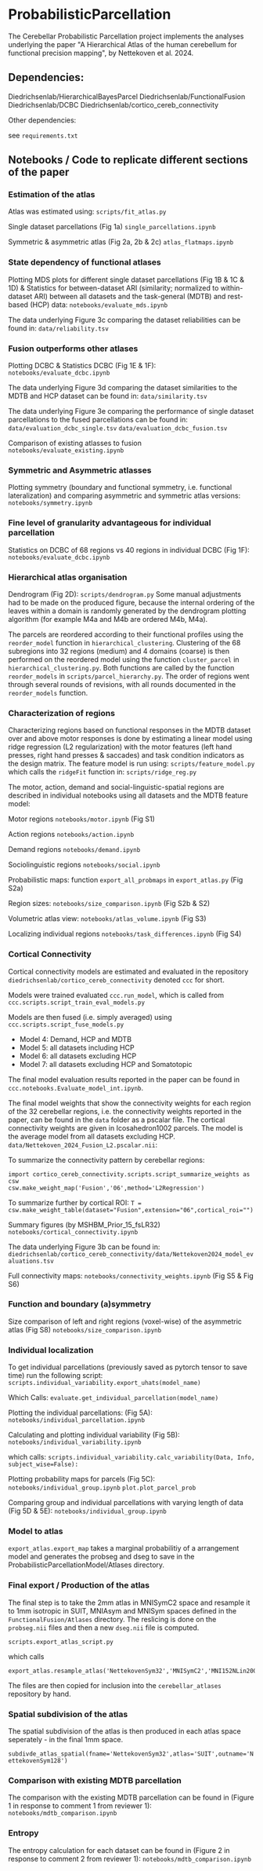 # ProbabilisticParcellation
The Cerebellar Probabilistic Parcellation project implements the analyses underlying the paper "A Hierarchical Atlas of the human cerebellum for functional precision mapping", by Nettekoven et al. 2024. 

## Dependencies:
Diedrichsenlab/HierarchicalBayesParcel
Diedrichsenlab/FunctionalFusion
Diedrichsenlab/DCBC
Diedrichsenlab/cortico_cereb_connectivity

Other dependencies:

see ```requirements.txt```

## Notebooks / Code to replicate different sections of the paper

### Estimation of the atlas
Atlas was estimated using:
```scripts/fit_atlas.py```

Single dataset parcellations (Fig 1a)
```single_parcellations.ipynb```

Symmetric & asymmetric atlas (Fig 2a, 2b & 2c)
```atlas_flatmaps.ipynb```

### State dependency of functional atlases
Plotting MDS plots for different single dataset parcellations (Fig 1B & 1C & 1D) & Statistics for between-dataset ARI (similarity; normalized to within-dataset ARI) between all datasets and the task-general (MDTB) and rest-based (HCP) data:
```notebooks/evaluate_mds.ipynb```

The data underlying Figure 3c comparing the dataset reliabilities can be found in:
```data/reliability.tsv```

### Fusion outperforms other atlases

Plotting DCBC & Statistics DCBC (Fig 1E & 1F):
```notebooks/evaluate_dcbc.ipynb```

The data underlying Figure 3d comparing the dataset similarities to the MDTB and HCP dataset can be found in:
```data/similarity.tsv```

The data underlying Figure 3e comparing the performance of single dataset parcellations to the fused parcellations can be found in:
```data/evaluation_dcbc_single.tsv```
```data/evaluation_dcbc_fusion.tsv```

Comparison of existing atlasses to fusion
```notebooks/evaluate_existing.ipynb```

### Symmetric and Asymmetric atlasses
Plotting symmetry (boundary and functional symmetry, i.e. functional lateralization) and comparing asymmetric and symmetric atlas versions:
```notebooks/symmetry.ipynb```


### Fine level of granularity advantageous for individual parcellation
Statistics on DCBC of 68 regions vs 40 regions in individual DCBC  (Fig 1F):
```notebooks/evaluate_dcbc.ipynb```


### Hierarchical atlas organisation
Dendrogram (Fig 2D):
```scripts/dendrogram.py```
Some manual adjustments had to be made on the produced figure, because the internal ordering of the leaves within a domain is randomly generated by the dendrogram plotting algorithm (for example M4a and M4b are ordered M4b, M4a).

The parcels are reordered according to their functional profiles using the ```reorder_model``` function in ```hierarchical_clustering```. Clustering of the 68 subregions into 32 regions (medium) and 4 domains (coarse) is then performed on the reordered model using the function ```cluster_parcel``` in ```hierarchical_clustering.py```. Both functions are called by the function ```reorder_models``` in ```scripts/parcel_hierarchy.py```. 
The order of regions went through several rounds of revisions, with all rounds documented in the ```reorder_models``` function.

### Characterization of regions
Characterizing regions based on functional responses in the MDTB dataset over and above motor responses is done by estimating a linear model using ridge regression (L2 regularization) with the motor features (left hand presses, right hand presses & saccades) and task condition indicators as the design matrix. The feature model is run using:
```scripts/feature_model.py```
which calls the ```ridgeFit``` function in:
```scripts/ridge_reg.py```

The motor, action, demand and social-linguistic-spatial regions are described in individual notebooks using all datasets and the MDTB feature model:

Motor regions
```notebooks/motor.ipynb``` (Fig S1)

Action regions
```notebooks/action.ipynb```

Demand regions
```notebooks/demand.ipynb```

Sociolinguistic regions
```notebooks/social.ipynb```

Probabilistic maps:
function ```export_all_probmaps``` in ```export_atlas.py``` (Fig S2a)

Region sizes:
```notebooks/size_comparison.ipynb``` (Fig S2b & S2)

Volumetric atlas view:
```notebooks/atlas_volume.ipynb``` (Fig S3)

Localizing individual regions
```notebooks/task_differences.ipynb``` (Fig S4)

### Cortical Connectivity

Cortical connectivity models are estimated and evaluated in the repository
```diedrichsenlab/cortico_cereb_connectivity``` denoted ```ccc``` for short.

Models were trained evaluated ```ccc.run_model```, which is called from ```ccc.scripts.script_train_eval_models.py```

Models are then fused (i.e. simply averaged) using ```ccc.scripts.script_fuse_models.py```

* Model 4: Demand, HCP and MDTB 
* Model 5: all datasets including HCP
* Model 6: all datasets excluding HCP
* Model 7: all datasets excluding HCP and Somatotopic

The final model evaluation results reported in the paper can be found in ```ccc.notebooks.Evaluate_model_int.ipynb```.

The final model weights that show the connectivity weights for each region of the 32 cerebellar regions, i.e. the connectivity weights reported in the paper, can be found in the ```data``` folder as a pscalar file. The cortical connectivity weights are given in Icosahedron1002 parcels. The model is the average model from all datasets excluding HCP.
`data/Nettekoven_2024_Fusion_L2.pscalar.nii`: 

To summarize the connectivity pattern by cerebellar regions:

```
import cortico_cereb_connectivity.scripts.script_summarize_weights as csw
csw.make_weight_map('Fusion','06',method='L2Regression')
```

To summarize further by cortical ROI:
```T = csw.make_weight_table(dataset="Fusion",extension="06",cortical_roi="")```

Summary figures (by MSHBM_Prior_15_fsLR32)
```notebooks/cortical_connectivity.ipynb```

The data underlying Figure 3b can be found in:
```diedrichsenlab/cortico_cereb_connectivity/data/Nettekoven2024_model_evaluations.tsv```

Full connectivity maps:
```notebooks/connectivity_weights.ipynb``` (Fig S5 & Fig S6)

### Function and boundary (a)symmetry

Size comparison of left and right regions (voxel-wise) of the asymmetric atlas (Fig S8)
```notebooks/size_comparison.ipynb```

### Individual localization

To get individual parcellations (previously saved as pytorch tensor to save
time) run the following script:
```scripts.individual_variability.export_uhats(model_name)```

Which Calls:
```evaluate.get_individual_parcellation(model_name)```

Plotting the individual parcellations: (Fig 5A):
```notebooks/individual_parcellation.ipynb```

Calculating and plotting individual variability (Fig 5B):
```notebooks/individual_variability.ipynb``` 

which calls:
```scripts.individual_variability.calc_variability(Data, Info, subject_wise=False):```

Plotting probability maps for parcels (Fig 5C):
```notebooks/individual_group.ipynb```
```plot.plot_parcel_prob```

Comparing group and individual parcellations with varying length of data (Fig 5D & 5E):
```notebooks/individual_group.ipynb```

### Model to atlas
```export_atlas.export_map``` takes a marginal probabilitiy of a arrangement model and generates the probseg and dseg to save in the ProbabilisticParcellationModel/Atlases directory.


### Final export / Production of the atlas
The final step is to take the 2mm atlas in MNISymC2 space and resample it to 1mm isotropic in SUIT, MNIAsym and MNISym spaces defined in the `FunctionalFusion/Atlases` directory. The reslicing is done on the `probseg.nii` files and then a new `dseg.nii` file is computed.

```scripts.export_atlas_script.py```

which calls

```
export_atlas.resample_atlas('NettekovenSym32','MNISymC2','MNI152NLin2009cSymC')
```

The files are then copied for inclusion into the `cerebellar_atlases` repository by hand. 

### Spatial subdivision of the atlas
The spatial subdivision of the atlas is then produced in each atlas space seperately - in the final 1mm space.

```subdivde_atlas_spatial(fname='NettekovenSym32',atlas='SUIT',outname='NettekovenSym128')```

### Comparison with existing MDTB parcellation
The comparison with the existing MDTB parcellation can be found in (Figure 1 in response to comment 1 from reviewer 1):
```notebooks/mdtb_comparison.ipynb``` 

### Entropy
The entropy calculation for each dataset can be found in (Figure 2 in response to comment 2 from reviewer 1):
```notebooks/mdtb_comparison.ipynb``` 
